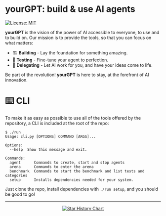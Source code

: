 # yourGPT: build & use AI agents

[![License: MIT](https://img.shields.io/badge/License-MIT-yellow.svg)](https://opensource.org/licenses/MIT)

**yourGPT** is the vision of the power of AI accessible to everyone, to use and to build on. Our mission is to provide the tools, so that you can focus on what matters:

- 🏗️ **Building** - Lay the foundation for something amazing.
- 🧪 **Testing** - Fine-tune your agent to perfection.
- 🤝 **Delegating** - Let AI work for you, and have your ideas come to life.

Be part of the revolution! **yourGPT** is here to stay, at the forefront of AI innovation.

# ⌨️ CLI

[CLI]: #-cli

To make it as easy as possible to use all of the tools offered by the repository, a CLI is included at the root of the repo:

```shell
$ ./run
Usage: cli.py [OPTIONS] COMMAND [ARGS]...

Options:
  --help  Show this message and exit.

Commands:
  agent      Commands to create, start and stop agents
  arena      Commands to enter the arena
  benchmark  Commands to start the benchmark and list tests and categories
  setup      Installs dependencies needed for your system.
```

Just clone the repo, install dependencies with `./run setup`, and you should be good to go!

---

<p align="center">
  <a href="https://star-history.com/#Significant-Gravitas/yourGPT&Date">
    <img src="https://api.star-history.com/svg?repos=Significant-Gravitas/yourGPT&type=Date" alt="Star History Chart">
  </a>
</p>
